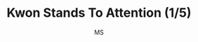---
media: "images/rounds/round_4_1/kwon_stands_to_attention_1.png"
media_type: image
title: Kwon Stands To Attention (1/5)
author: [MS]
desc: Kwon Myong-hwa stands to attention a bit too enthusiastically, making her fellow Soviet marines uncomfortable.
---